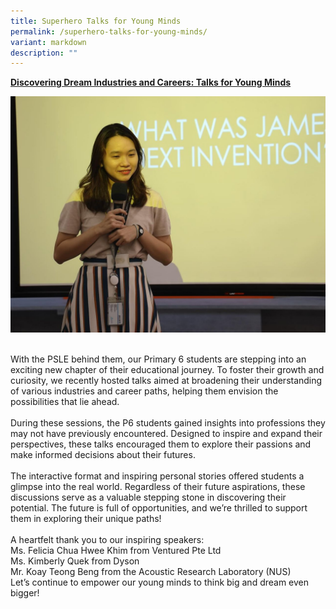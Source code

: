 ```yaml
---
title: Superhero Talks for Young Minds
permalink: /superhero-talks-for-young-minds/
variant: markdown
description: ""
---
```

<p style="text-align: justify;"><u><strong>Discovering Dream Industries and Careers: Talks for Young Minds</strong></u>

![](/images/Highlights/Superhero%20Talks/SuperheroTalk1.jpg)
	


<br>With the PSLE behind them, our Primary 6 students are stepping into an exciting new chapter of their educational journey. To foster their growth and curiosity, we recently hosted talks aimed at broadening their understanding of various industries and career paths, helping them envision the possibilities that lie ahead.
<br><br>
During these sessions, the P6 students gained insights into professions they may not have previously encountered. Designed to inspire and expand their perspectives, these talks encouraged them to explore their passions and make informed decisions about their futures. <br><br>
The interactive format and inspiring personal stories offered students a glimpse into the real world. Regardless of their future aspirations, these discussions serve as a valuable stepping stone in discovering their potential. The future is full of opportunities, and we’re thrilled to support them in exploring their unique paths!<br><br>
A heartfelt thank you to our inspiring speakers:<br>
Ms. Felicia Chua Hwee Khim from Ventured Pte Ltd<br>
Ms. Kimberly Quek from Dyson<br>
Mr. Koay Teong Beng from the Acoustic Research Laboratory (NUS)<br>
Let’s continue to empower our young minds to think big and dream even bigger!  
</p>